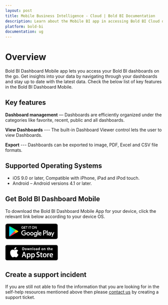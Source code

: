 ```yaml
---
layout: post
title: Mobile Business Intelligence - Cloud | Bold BI Documentation
description: Learn about the Mobile BI app in accessing Bold BI Cloud dashboards and its key features. Get insights into your data and stay up to date with latest data.
platform: bold-bi
documentation: ug
---
```


# Overview

Bold BI Dashboard Mobile app lets you access your Bold BI dashboards on the go. Get insights into your data by navigating through your dashboards and stay up to date with the latest data. Check the below list of key features in the Bold BI Dashboard Mobile.

## Key features

**Dashboard management** — Dashboards are efficiently organized under the categories like favorite, recent, public and all dashboards. 

**View Dashboards** --- The built-in Dashboard Viewer control lets the user to view Dashboards.

**Export** --- Dashboards can be exported to image, PDF, Excel and CSV file formats.

## Supported Operating Systems

* iOS 9.0 or later, Compatible with iPhone, iPad and iPod touch.
* Android – Android versions 4.1 or later.

## Get Bold BI Dashboard Mobile

To download the Bold BI Dashboard Mobile App for your device, click the relevant link below according to your device OS.

[![Google Play](/static/assets/cloud/accessing-through-mobile-app/images/google_play.png)](https://play.google.com/store/apps/details?id=com.boldbi.dashboard)

[![iOS AppStore](/static/assets/cloud/accessing-through-mobile-app/images/ios-App-Store-Icon.png)](https://apps.apple.com/us/app/bold-bi-dashboard/id1455831143)

## Create a support incident
If you are still not able to find the information that you are looking for in the self-help resources mentioned above then please [contact us](https://www.boldbi.com/contact) by creating a support ticket.